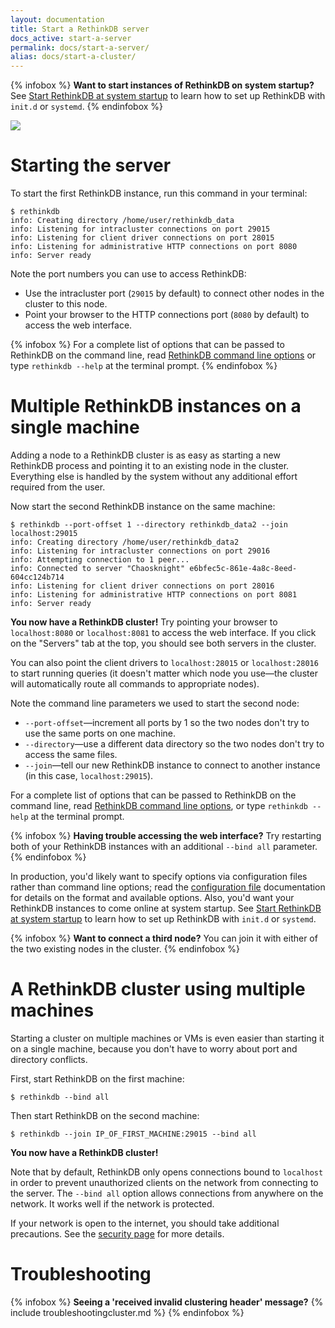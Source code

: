 ```yaml
---
layout: documentation
title: Start a RethinkDB server
docs_active: start-a-server
permalink: docs/start-a-server/
alias: docs/start-a-cluster/
---
```


{% infobox %}
**Want to start instances of RethinkDB on system startup?** See [Start RethinkDB at system startup](/docs/start-on-startup/) to learn how to set up RethinkDB with `init.d` or `systemd`.
{% endinfobox %}

<img src="/assets/images/docs/api_illustrations/cluster.png" class="api_command_illustration" />

# Starting the server

To start the first RethinkDB instance, run this command in your
terminal:

```
$ rethinkdb
info: Creating directory /home/user/rethinkdb_data
info: Listening for intracluster connections on port 29015
info: Listening for client driver connections on port 28015
info: Listening for administrative HTTP connections on port 8080
info: Server ready
```

Note the port numbers you can use to access RethinkDB:

* Use the intracluster port (`29015` by default) to connect other nodes in the cluster to this node.
* Point your browser to the HTTP connections port (`8080` by default) to access the web interface.

{% infobox %}
For a complete list of options that can be passed to RethinkDB on the command line, read [RethinkDB command line options](/docs/cli-options) or type `rethinkdb --help` at the terminal prompt.
{% endinfobox %}

#  Multiple RethinkDB instances on a single machine #

Adding a node to a RethinkDB cluster is as easy as starting a new
RethinkDB process and pointing it to an existing node in the
cluster. Everything else is handled by the system without any
additional effort required from the user.

Now start the second RethinkDB instance on the same machine:

```
$ rethinkdb --port-offset 1 --directory rethinkdb_data2 --join localhost:29015
info: Creating directory /home/user/rethinkdb_data2
info: Listening for intracluster connections on port 29016
info: Attempting connection to 1 peer...
info: Connected to server "Chaosknight" e6bfec5c-861e-4a8c-8eed-604cc124b714
info: Listening for client driver connections on port 28016
info: Listening for administrative HTTP connections on port 8081
info: Server ready
```

__You now have a RethinkDB cluster!__ Try pointing your browser to
`localhost:8080` or `localhost:8081` to access the web interface. If
you click on the "Servers" tab at the top, you should see both servers
in the cluster.

You can also point the client drivers to `localhost:28015` or
`localhost:28016` to start running queries (it doesn't matter which
node you use&mdash;the cluster will automatically route all commands to
appropriate nodes).

Note the command line parameters we used to start the second node:

- `--port-offset`&mdash;increment all ports by 1 so the two nodes don't try to use the same ports on one machine.
- `--directory`&mdash;use a different data directory so the two nodes don't try to access the same files.
- `--join`&mdash;tell our new RethinkDB instance to connect to another instance (in this case, `localhost:29015`).

For a complete list of options that can be passed to RethinkDB on the command line, read [RethinkDB command line options](/docs/cli-options), or type `rethinkdb --help` at the terminal prompt.

{% infobox %}
__Having trouble accessing the web interface?__ Try restarting both of your RethinkDB instances with an additional `--bind all` parameter.
{% endinfobox %}

In production, you'd likely want to specify options via configuration files rather than command line options; read the [configuration file](/docs/config-file/) documentation for details on the format and available options. Also, you'd want your RethinkDB instances to come online at system startup. See [Start RethinkDB at system startup](/docs/start-on-startup/) to learn how to set up RethinkDB with `init.d` or `systemd`.

{% infobox %}
__Want to connect a third node?__ You can join it with either of the two existing nodes in the cluster.
{% endinfobox %}

# A RethinkDB cluster using multiple machines #

Starting a cluster on multiple machines or VMs is even easier than
starting it on a single machine, because you don't have to worry about
port and directory conflicts.

First, start RethinkDB on the first machine:

```
$ rethinkdb --bind all
```

Then start RethinkDB on the second machine:

```
$ rethinkdb --join IP_OF_FIRST_MACHINE:29015 --bind all
```

__You now have a RethinkDB cluster!__

Note that by default, RethinkDB only opens connections bound to
`localhost` in order to prevent unauthorized clients on the network
from connecting to the server. The `--bind all` option allows
connections from anywhere on the network. It works well if the network
is protected.

If your network is open to the internet, you should take
additional precautions. See the [security page](/docs/security/) for
more details.

# Troubleshooting #

{% infobox %}
__Seeing a 'received invalid clustering header' message?__
{% include troubleshootingcluster.md %} 
{% endinfobox %}

